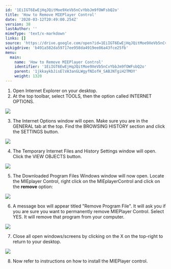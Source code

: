 ```yaml
---
id: '1EiIGT6EwEjHqJQitMoe9XeVb5nCvYbbJm9fOWFsbQ2o'
title: 'How to Remove MIEPlayer Control'
date: '2020-03-12T20:49:00.254Z'
version: 38
lastAuthor: ''
mimeType: 'text/x-markdown'
links: []
source: 'https://drive.google.com/open?id=1EiIGT6EwEjHqJQitMoe9XeVb5nCvYbbJm9fOWFsbQ2o'
wikigdrive: 'b491a582da59717ee958da4919ee86a43fce25fb'
menu:
  main:
    name: 'How to Remove MIEPlayer Control'
    identifier: '1EiIGT6EwEjHqJQitMoe9XeVb5nCvYbbJm9fOWFsbQ2o'
    parent: '1jkkaykbJisElVA3anGLWgyfNIofH_SABJNTgiH2TMOY'
    weight: 1320
---
```

1. Open Internet Explorer on your desktop.
2. At the top toolbar, select TOOLS, then the option called INTERNET OPTIONS.

  
![](../how-to-remove-mieplayer-control.assets/586db13c45872adf0cc7d11ebb9db2f7.png)  


3. The Internet Options window will open. Make sure you are in the GENERAL tab at the top. Find the BROWSING HISTORY section and click the SETTINGS button.

  
![](../how-to-remove-mieplayer-control.assets/59e59043c063cd19e9ad06dac9d6c164.png)  


4. The Temporary Internet Files and History Settings window will open. Click the VIEW OBJECTS button.

  
![](../how-to-remove-mieplayer-control.assets/cb1e8950e59a9b89c2b671be4b1b67c3.png)  


5. The Downloaded Program Files Windows window will now open. Locate the MIEplayer Control, right click on the MIEplayerControl and click on the <strong>remove</strong> option:

  
![](../how-to-remove-mieplayer-control.assets/cd0e8ff7e51324e92fb1c653dfe5dac4.png)  


6. A message box will appear titled "Remove Program File". It will ask you if you are sure you want to permanently remove MIEPlayer Control. Select YES. It will remove that program from your computer.

  
![](../how-to-remove-mieplayer-control.assets/5b3400a89335ac1e9699af3408191d14.png)  


7. Close all open windows/screens by clicking on the X on the top-right to return to your desktop.

  
![](../how-to-remove-mieplayer-control.assets/491fb7225255f5bbda5fa93c379c645e.png)  


8. Now refer to instructions on how to install the MIEPlayer control.
